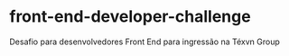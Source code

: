 # front-end-developer-challenge
Desafio para desenvolvedores Front End para ingressão na Téxvn Group
